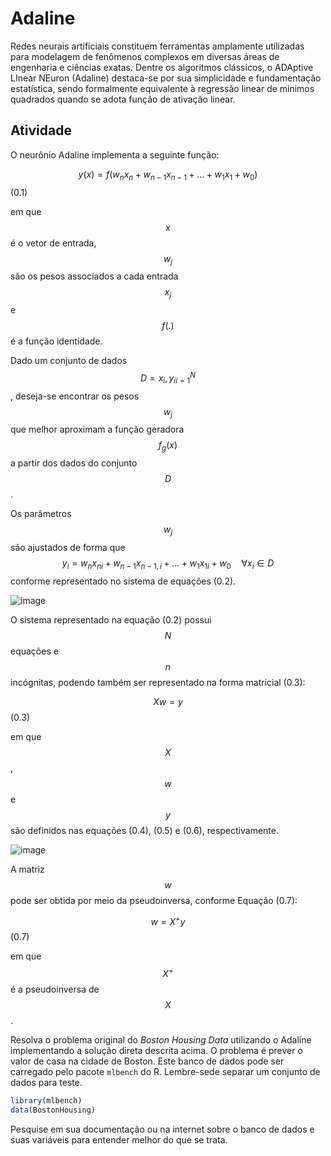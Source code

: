 # Adaline

Redes neurais artificiais constituem ferramentas amplamente utilizadas para modelagem de fenômenos complexos em diversas áreas de engenharia e ciências exatas. Dentre os algoritmos clássicos, o ADAptive LInear NEuron (Adaline) destaca-se por sua simplicidade e fundamentação estatística, sendo formalmente equivalente à regressão linear de mínimos quadrados quando se adota função de ativação linear.

## Atividade

O neurônio Adaline implementa a seguinte função:

$$y(x) = f(w_n x_n + w_{n-1} x_{n-1} + \ldots + w_1 x_1 + w_0)$$ (0.1)

em que $$x$$ é o vetor de entrada, $$w_j$$ são os pesos associados a cada entrada $$x_j$$ e $$f(.)$$ é a função identidade.

Dado um conjunto de dados $$D = {x_i, y_i}_{i=1}^N$$, deseja-se encontrar os pesos $$w_j$$ que melhor aproximam a função geradora $$f_g(x)$$ a partir dos dados do conjunto $$D$$.

Os parâmetros $$w_j$$ são ajustados de forma que $$y_i = w_n x_{ni} + w_{n-1} x_{n-1,i} + \ldots + w_1 x_{1i} + w_0 \quad \forall x_i \in D$$ conforme representado no sistema de equações (0.2).

![image](https://github.com/user-attachments/assets/84c7d3de-b5ad-4cde-a038-33a1483d5a65)


O sistema representado na equação (0.2) possui $$N$$ equações e $$n$$ incógnitas, podendo também ser representado na forma matricial (0.3):

$$Xw = y$$ (0.3)

em que $$X$$, $$w$$ e $$y$$ são definidos nas equações (0.4), (0.5) e (0.6), respectivamente.

![image](https://github.com/user-attachments/assets/6575dbc6-dce6-4b7b-91ca-ce46a8952068)

A matriz $$w$$ pode ser obtida por meio da pseudoinversa, conforme Equação (0.7):

$$w = X^{+} y$$ (0.7)

em que $$X^{+}$$ é a pseudoinversa de $$X$$.

Resolva o problema original do *Boston Housing Data* utilizando o Adaline implementando a solução direta descrita acima. O problema é prever o valor de casa na cidade de Boston. Este banco de dados pode ser carregado pelo pacote `mlbench` do R. Lembre-sede separar um conjunto de dados para teste.

```r
library(mlbench)
data(BostonHousing)
```

Pesquise em sua documentação ou na internet sobre o banco de dados e suas variáveis para entender melhor do que se trata.
